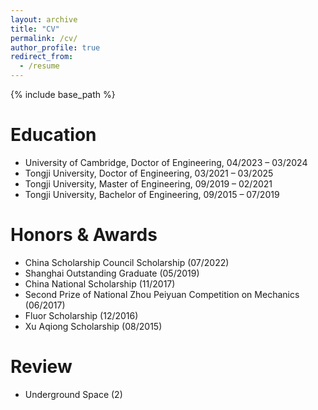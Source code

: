 ```yaml
---
layout: archive
title: "CV"
permalink: /cv/
author_profile: true
redirect_from:
  - /resume
---
```


{% include base_path %}

Education
======
* University of Cambridge, Doctor of Engineering, 04/2023 – 03/2024
* Tongji University, Doctor of Engineering, 03/2021 – 03/2025
* Tongji University, Master of Engineering, 09/2019 – 02/2021
* Tongji University, Bachelor of Engineering, 09/2015 – 07/2019

Honors & Awards
======
* China Scholarship Council Scholarship (07/2022)
* Shanghai Outstanding Graduate (05/2019)
* China National Scholarship (11/2017)
* Second Prize of National Zhou Peiyuan Competition on Mechanics (06/2017)
* Fluor Scholarship (12/2016)
* Xu Aqiong Scholarship (08/2015)
  
Review
======
* Underground Space (2)

